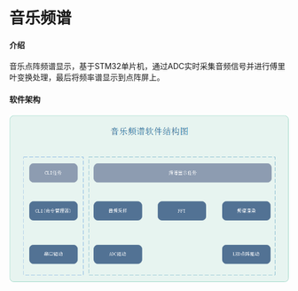 # 音乐频谱

#### 介绍
音乐点阵频谱显示，基于STM32单片机，通过ADC实时采集音频信号并进行傅里叶变换处理，最后将频率谱显示到点阵屏上。

#### 软件架构
![软件架构](images/sysArch.png)